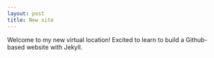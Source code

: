 ```yaml
---
layout: post
title: New site
---
```


Welcome to my new virtual location!  Excited to learn to build a Github-based website with Jekyll.
